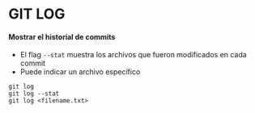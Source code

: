 # GIT LOG

#### Mostrar el historial de commits
- El flag `--stat` muestra los archivos que fueron modificados en cada commit
- Puede indicar un archivo específico
```shell script
git log
git log --stat
git log <filename.txt>
```
